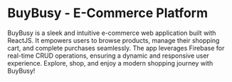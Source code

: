 # BuyBusy - E-Commerce Platform 
BuyBusy is a sleek and intuitive e-commerce web application built with ReactJS. It empowers users to browse products, manage their shopping cart, and complete purchases seamlessly. The app leverages Firebase for real-time CRUD operations, ensuring a dynamic and responsive user experience. Explore, shop, and enjoy a modern shopping journey with BuyBusy!
